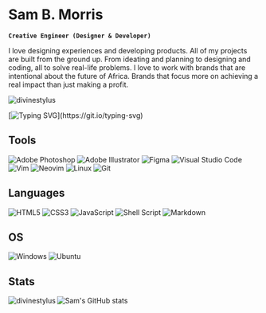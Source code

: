# Sam B. Morris 
**`Creative Engineer (Designer & Developer)`**

I love designing experiences and developing products. All of my projects are built from the ground up. From ideating and planning to designing and coding, all to solve real-life problems. I love to work with brands that are intentional about the future of Africa. Brands that focus more on achieving a real impact than just making a profit.

<p align="left"> <img src="https://komarev.com/ghpvc/?username=divinestylus&label=Profile%20views&color=0e75b6&style=flat" alt="divinestylus" /> </p>

[![Typing SVG](https://readme-typing-svg.herokuapp.com?color=%23339bf5&center=false&vCenter=true&width=600&lines=A+Designer;A+Developer;A+Learning+Enthusiast;)](https://git.io/typing-svg)

## Tools
![Adobe Photoshop](https://img.shields.io/badge/adobe%20photoshop-%2331A8FF.svg?style=for-the-badge&logo=adobe%20photoshop&logoColor=white)
![Adobe Illustrator](https://img.shields.io/badge/adobe%20illustrator-%23FF9A00.svg?style=for-the-badge&logo=adobe%20illustrator&logoColor=white)
![Figma](https://img.shields.io/badge/figma-%23F24E1E.svg?style=for-the-badge&logo=figma&logoColor=white)
![Visual Studio Code](https://img.shields.io/badge/Visual%20Studio%20Code-0078d7.svg?style=for-the-badge&logo=visual-studio-code&logoColor=white)
![Vim](https://img.shields.io/badge/VIM-%2311AB00.svg?style=for-the-badge&logo=vim&logoColor=white)
![Neovim](https://img.shields.io/badge/NeoVim-%2357A143.svg?&style=for-the-badge&logo=neovim&logoColor=white)
![Linux](https://img.shields.io/badge/Linux-FCC624?style=for-the-badge&logo=linux&logoColor=black)
![Git](https://img.shields.io/badge/git-%23F05033.svg?style=for-the-badge&logo=git&logoColor=white)

## Languages
![HTML5](https://img.shields.io/badge/html5-%23E34F26.svg?style=for-the-badge&logo=html5&logoColor=white)
![CSS3](https://img.shields.io/badge/css3-%231572B6.svg?style=for-the-badge&logo=css3&logoColor=white)
![JavaScript](https://img.shields.io/badge/javascript-%23323330.svg?style=for-the-badge&logo=javascript&logoColor=%23F7DF1E)
![Shell Script](https://img.shields.io/badge/shell_script-%23121011.svg?style=for-the-badge&logo=gnu-bash&logoColor=white)
![Markdown](https://img.shields.io/badge/markdown-%23000000.svg?style=for-the-badge&logo=markdown&logoColor=white)

## OS
![Windows](https://img.shields.io/badge/Windows-0078D6?style=for-the-badge&logo=windows&logoColor=white)
![Ubuntu](https://img.shields.io/badge/Ubuntu-E95420?style=for-the-badge&logo=ubuntu&logoColor=white)

## Stats
<p><img align="left" src="https://github-readme-stats.vercel.app/api/top-langs?username=divinestylus&show_icons=true&locale=en&layout=compact" alt="divinestylus" /></p>

![Sam's GitHub stats](https://github-readme-stats.vercel.app/api?username=divinestylus&show_icons=true&theme=apprentice)


